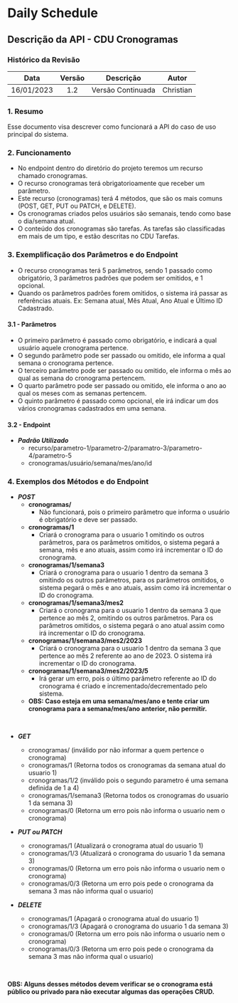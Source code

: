 # Daily Schedule 

## Descrição da API - CDU Cronogramas 

### Histórico da Revisão

| Data | Versão | Descrição | Autor |
| :-----: | :-----: | :-----: | :-----: |
| 16/01/2023 | 1.2 | Versão Continuada | Christian |

### 1. Resumo
Esse documento visa descrever como funcionará a API do caso de uso principal do sistema.
<br>

### 2. Funcionamento
  - No endpoint dentro do diretório do projeto teremos um recurso chamado cronogramas.
  - O recurso cronogramas terá obrigatorioamente que receber um parâmetro.
  - Este recurso (cronogramas) terá 4 métodos, que são os mais comuns (POST, GET, PUT ou PATCH, e DELETE).
  - Os cronogramas criados pelos usuários são semanais, tendo como base o dia/semana atual. 
  - O conteúdo dos cronogramas são tarefas. As tarefas são classificadas em mais de um tipo, e estão descritas no CDU Tarefas.

### 3. Exemplificação dos Parâmetros e do Endpoint
- O recurso cronogramas terá 5 parâmetros, sendo 1 passado como obrigatório, 3 parâmetros padrões que podem ser omitidos, e 1 opcional.
- Quando os parâmetros padrões forem omitidos, o sistema irá passar as referências atuais. Ex: Semana atual, Mês Atual, Ano Atual e Último ID Cadastrado.

#### 3.1 - Parâmetros
- O primeiro parâmetro é passado como obrigatório, e indicará a qual usuário aquele cronograma pertence.
- O segundo parâmetro pode ser passado ou omitido, ele informa a qual semana o cronograma pertence.
- O terceiro parâmetro pode ser passado ou omitido, ele informa o mês ao qual as semana do cronograma pertencem.
- O quarto parâmetro pode ser passado ou omitido, ele informa o ano ao qual os meses com as semanas pertencem.
- O quinto parâmetro é passado como opcional, ele irá indicar um dos vários cronogramas cadastrados em uma semana.

#### 3.2 - Endpoint
- ***Padrão Utilizado***
  - recurso/parametro-1/parametro-2/paramatro-3/parametro-4/parametro-5
  - cronogramas/usuário/semana/mes/ano/id

### 4. Exemplos dos Métodos e do Endpoint
  - ***POST***
    - **cronogramas/** 
      - Não funcionará, pois o primeiro parâmetro que informa o usuário é obrigatório e deve ser passado.
    - **cronogramas/1**
      - Criará o cronograma para o usuario 1 omitindo os outros parâmetros, para os parâmetros omitidos, o sistema pegará a semana, mês e ano atuais, assim como irá incrementar o ID do cronograma.
    - **cronogramas/1/semana3**
      - Criará o cronograma para o usuario 1 dentro da semana 3 omitindo os outros parâmetros, para os parâmetros omitidos, o sistema pegará o mês e ano atuais, assim como irá incrementar o ID do cronograma.
    - **cronogramas/1/semana3/mes2** 
      - Criará o cronograma para o usuario 1 dentro da semana 3 que pertence ao mês 2, omitindo os outros parâmetros. Para os parâmetros omitidos, o sistema pegará o ano atual assim como irá incrementar o ID do cronograma.
    - **cronogramas/1/semana3/mes2/2023** 
      - Criará o cronograma para o usuario 1 dentro da semana 3 que pertence ao mês 2 referente ao ano de 2023. O sistema irá incrementar o ID do cronograma.
    - **cronogramas/1/semana3/mes2/2023/5** 
      - Irá gerar um erro, pois o último parâmetro referente ao ID do cronograma é criado e incrementado/decrementado pelo sistema.
    - **OBS: Caso esteja em uma semana/mes/ano e tente criar um cronograma para a semana/mes/ano anterior, não permitir.**
<br>

  - ***GET***
     - cronogramas/ (inválido por não informar a quem pertence o cronograma)
     - cronogramas/1 (Retorna todos os cronogramas da semana atual do usuario 1)
     - cronogramas/1/2 (inválido pois o segundo parametro é uma semana definida de 1 a 4)
     - cronogramas/1/semana3 (Retorna todos os cronogramas do usuario 1 da semana 3)
     - cronogramas/0 (Retorna um erro pois não informa o usuario nem o cronograma)
     
  - ***PUT ou PATCH***
     - cronogramas/1 (Atualizará o cronograma atual do usuario 1)
     - cronogramas/1/3 (Atualizará o cronograma do usuario 1 da semana 3)
     - cronogramas/0 (Retorna um erro pois não informa o usuario nem o cronograma)
     - cronogramas/0/3 (Retorna um erro pois pede o cronograma da semana 3 mas não informa qual o usuario)
        
  - ***DELETE***
     - cronogramas/1 (Apagará o cronograma atual do usuario 1)
     - cronogramas/1/3 (Apagará o cronograma do usuario 1 da semana 3)
     - cronogramas/0 (Retorna um erro pois não informa o usuario nem o cronograma)
     - cronogramas/0/3 (Retorna um erro pois pede o cronograma da semana 3 mas não informa qual o usuario)
<br>

**OBS: Alguns desses métodos devem verificar se o cronograma está público ou privado para não executar algumas das operações CRUD.**
<br><br>

<!--
Observações:
Adicionar Hyperlink para os cdu's que são citados, Cronogramas e Tarefas.
-->
